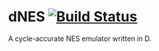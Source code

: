 # dNES [![Build Status](https://travis-ci.org/s-daveb/dNES.svg?branch=master)](https://travis-ci.org/s-daveb/dNES)
A cycle-accurate NES emulator written in D.
